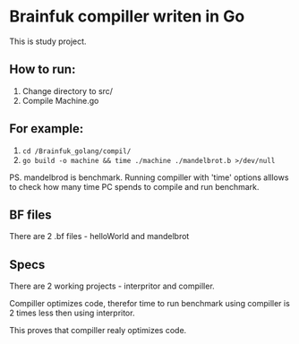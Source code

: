 # Brainfuk compiller writen in Go

This is study project.

## How to run:
1. Change directory to src/
2. Compile Machine.go

## For example: 
1. `cd /Brainfuk_golang/compil/`
2. `go build -o machine && time ./machine ./mandelbrot.b >/dev/null`

PS. mandelbrod is benchmark. Running compiller with 'time' options alllows to check how many time PC spends to compile and run benchmark.

## BF files

There are 2 .bf files - helloWorld and mandelbrot

## Specs

There are 2 working projects - interpritor and compiller.

Compiller optimizes code, therefor time to run benchmark using compiller is 2 times less then using interpritor.

This proves that compiller realy optimizes code.
